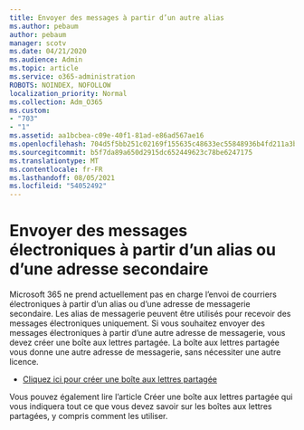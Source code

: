```yaml
---
title: Envoyer des messages à partir d’un autre alias
ms.author: pebaum
author: pebaum
manager: scotv
ms.date: 04/21/2020
ms.audience: Admin
ms.topic: article
ms.service: o365-administration
ROBOTS: NOINDEX, NOFOLLOW
localization_priority: Normal
ms.collection: Adm_O365
ms.custom:
- "703"
- "1"
ms.assetid: aa1bcbea-c09e-40f1-81ad-e86ad567ae16
ms.openlocfilehash: 704d5f5bb251c02169f155635c48633ec55848936b4fd211a3b2978811a45dc7
ms.sourcegitcommit: b5f7da89a650d2915dc652449623c78be6247175
ms.translationtype: MT
ms.contentlocale: fr-FR
ms.lasthandoff: 08/05/2021
ms.locfileid: "54052492"
---
```

# <a name="send-email-from-an-alias-or-secondary-address"></a>Envoyer des messages électroniques à partir d’un alias ou d’une adresse secondaire

Microsoft 365 ne prend actuellement pas en charge l’envoi de courriers électroniques à partir d’un alias ou d’une adresse de messagerie secondaire. Les alias de messagerie peuvent être utilisés pour recevoir des messages électroniques uniquement. Si vous souhaitez envoyer des messages électroniques à partir d’une autre adresse de messagerie, vous devez créer une boîte aux lettres partagée. La boîte aux lettres partagée vous donne une autre adresse de messagerie, sans nécessiter une autre licence.
  
- [Cliquez ici pour créer une boîte aux lettres partagée](https://portal.office.com/AdminPortal/Home#/AssistedGuide/addemailoptions)

Vous pouvez également [](/microsoft-365/admin/email/create-a-shared-mailbox) lire l’article Créer une boîte aux lettres partagée qui vous indiquera tout ce que vous devez savoir sur les boîtes aux lettres partagées, y compris comment les utiliser.